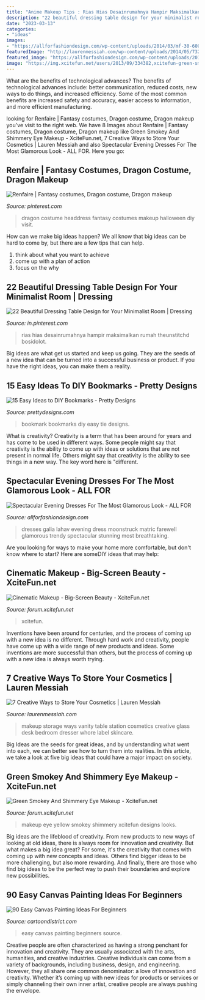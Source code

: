 ```yaml
---
title: "Anime Makeup Tips : Rias Hias Desainrumahnya Hampir Maksimalkan Rumah Theunstitchd Bosidolot"
description: "22 beautiful dressing table design for your minimalist room"
date: "2023-03-13"
categories:
- "ideas"
images:
- "https://allforfashiondesign.com/wp-content/uploads/2014/03/mf-30-600x1255.jpg"
featuredImage: "http://laurenmessiah.com/wp-content/uploads/2014/05/73283fd4afc6140b31df282d5e1da7fa.jpg"
featured_image: "https://allforfashiondesign.com/wp-content/uploads/2014/03/mf-30-600x1255.jpg"
image: "https://img.xcitefun.net/users/2013/09/334382,xcitefun-green-smokey-and-shimmery-eye-makeup-18.jpg"
---
```



What are the benefits of technological advances?
The benefits of technological advances include: better communication, reduced costs, new ways to do things, and increased efficiency. Some of the most common benefits are increased safety and accuracy, easier access to information, and more efficient manufacturing.

	

		
looking for Renfaire | Fantasy costumes, Dragon costume, Dragon makeup you've visit to the right web. We have 8 Images about Renfaire | Fantasy costumes, Dragon costume, Dragon makeup like Green Smokey And Shimmery Eye Makeup - XciteFun.net, 7 Creative Ways to Store Your Cosmetics | Lauren Messiah and also Spectacular Evening Dresses For The Most Glamorous Look - ALL FOR. Here you go:
		
    
## Renfaire | Fantasy Costumes, Dragon Costume, Dragon Makeup

<img loading=lazy src="https://i.pinimg.com/736x/55/84/52/558452151af401ad8544d4bef7292db7--dragon-costume-dragon-cosplay.jpg" onerror="this.onerror=null;this.src='https://tse3.mm.bing.net/th?id=OIP.ADUHTMdWEDlMNQSe8aa2NwHaKc&amp;pid=15.1';" alt="Renfaire | Fantasy costumes, Dragon costume, Dragon makeup">

_Source: pinterest.com_

>dragon costume headdress fantasy costumes makeup halloween diy visit. 

	

How can we make big ideas happen?
We all know that big ideas can be hard to come by, but there are a few tips that can help. 
1. think about what you want to achieve 
2. come up with a plan of action 
3. focus on the why 

    
## 22 Beautiful Dressing Table Design For Your Minimalist Room | Dressing

<img loading=lazy src="https://i.pinimg.com/736x/67/db/cc/67dbcc0efd7ca4da351fe927d16c1184.jpg" onerror="this.onerror=null;this.src='https://tse3.mm.bing.net/th?id=OIP.WMOB60ZluS_icRdjxTcFLAHaJ3&amp;pid=15.1';" alt="22 Beautiful Dressing Table Design for Your Minimalist Room | Dressing">

_Source: in.pinterest.com_

>rias hias desainrumahnya hampir maksimalkan rumah theunstitchd bosidolot. 

	

Big ideas are what get us started and keep us going. They are the seeds of a new idea that can be turned into a successful business or product. If you have the right ideas, you can make them a reality.

    
## 15 Easy Ideas To DIY Bookmarks - Pretty Designs

<img loading=lazy src="https://www.prettydesigns.com/wp-content/uploads/2015/10/Tie-Bookmark.jpg" onerror="this.onerror=null;this.src='https://tse2.mm.bing.net/th?id=OIP._ormk5RjzyHTrOWKTN2PWwHaML&amp;pid=15.1';" alt="15 Easy Ideas to DIY Bookmarks - Pretty Designs">

_Source: prettydesigns.com_

>bookmark bookmarks diy easy tie designs. 

	

What is creativity?
Creativity is a term that has been around for years and has come to be used in different ways. Some people might say that creativity is the ability to come up with ideas or solutions that are not present in normal life. Others might say that creativity is the ability to see things in a new way. The key word here is "different.

    
## Spectacular Evening Dresses For The Most Glamorous Look - ALL FOR

<img loading=lazy src="https://allforfashiondesign.com/wp-content/uploads/2014/03/mf-30-600x1255.jpg" onerror="this.onerror=null;this.src='https://tse1.mm.bing.net/th?id=OIP.qfHt1Hbn2oVjeh0mFnz7MgHaPf&amp;pid=15.1';" alt="Spectacular Evening Dresses For The Most Glamorous Look - ALL FOR">

_Source: allforfashiondesign.com_

>dresses galia lahav evening dress moonstruck matric farewell glamorous trendy spectacular stunning most breathtaking. 

	

Are you looking for ways to make your home more comfortable, but don't know where to start? Here are someDIY ideas that may help: 

    
## Cinematic Makeup - Big-Screen Beauty - XciteFun.net

<img loading=lazy src="https://img.xcitefun.net/users/2011/11/272378,xcitefun-big-screen-beauty-4.jpg" onerror="this.onerror=null;this.src='https://tse1.mm.bing.net/th?id=OIP.HugVLk12Nt7dRSQGTZ0vZQHaKj&amp;pid=15.1';" alt="Cinematic Makeup - Big-Screen Beauty - XciteFun.net">

_Source: forum.xcitefun.net_

>xcitefun. 

	

Inventions have been around for centuries, and the process of coming up with a new idea is no different. Through hard work and creativity, people have come up with a wide range of new products and ideas. Some inventions are more successful than others, but the process of coming up with a new idea is always worth trying.

    
## 7 Creative Ways To Store Your Cosmetics | Lauren Messiah

<img loading=lazy src="http://laurenmessiah.com/wp-content/uploads/2014/05/73283fd4afc6140b31df282d5e1da7fa.jpg" onerror="this.onerror=null;this.src='https://tse2.mm.bing.net/th?id=OIP.17frVTPn2SXt1WpxHsvtVwHaJ3&amp;pid=15.1';" alt="7 Creative Ways to Store Your Cosmetics | Lauren Messiah">

_Source: laurenmessiah.com_

>makeup storage ways vanity table station cosmetics creative glass desk bedroom dresser whore label skincare. 

	

Big Ideas are the seeds for great ideas, and by understanding what went into each, we can better see how to turn them into realities. In this article, we take a look at five big ideas that could have a major impact on society.

    
## Green Smokey And Shimmery Eye Makeup - XciteFun.net

<img loading=lazy src="https://img.xcitefun.net/users/2013/09/334382,xcitefun-green-smokey-and-shimmery-eye-makeup-18.jpg" onerror="this.onerror=null;this.src='https://tse3.mm.bing.net/th?id=OIP.kFYwH8akJf4vCEbfp9f7zgHaLH&amp;pid=15.1';" alt="Green Smokey And Shimmery Eye Makeup - XciteFun.net">

_Source: forum.xcitefun.net_

>makeup eye yellow smokey shimmery xcitefun designs looks. 

	

Big ideas are the lifeblood of creativity. From new products to new ways of looking at old ideas, there is always room for innovation and creativity. But what makes a big idea great? For some, it's the creativity that comes with coming up with new concepts and ideas. Others find bigger ideas to be more challenging, but also more rewarding. And finally, there are those who find big ideas to be the perfect way to push their boundaries and explore new possibilities.

    
## 90 Easy Canvas Painting Ideas For Beginners

<img loading=lazy src="http://www.cartoondistrict.com/wp-content/uploads/2017/06/Easy-Canvas-Painting-Ideas-For-Beginners21-1.jpg" onerror="this.onerror=null;this.src='https://tse1.mm.bing.net/th?id=OIP.4OkhfQN4teidQ5dAVEC1JwHaJ4&amp;pid=15.1';" alt="90 Easy Canvas Painting Ideas For Beginners">

_Source: cartoondistrict.com_

>easy canvas painting beginners source. 

	

Creative people are often characterized as having a strong penchant for innovation and creativity. They are usually associated with the arts, humanities, and creative industries. Creative individuals can come from a variety of backgrounds, including business, design, and engineering. However, they all share one common denominator: a love of innovation and creativity. Whether it’s coming up with new ideas for products or services or simply channeling their own inner artist, creative people are always pushing the envelope.

